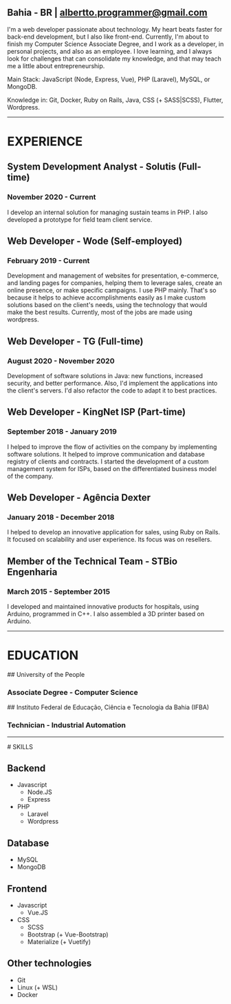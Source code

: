 <full-page-center>

<typing-name />

## Bahia - BR | [albertto.programmer@gmail.com](mailto:albertto.programmer@gmail.com)

I'm a web developer passionate about technology. My heart beats faster for back-end development, but I also like front-end. Currently, I'm about to finish my Computer Science Associate Degree, and I work as a developer, in personal projects, and also as an employee. I love learning, and I always look for challenges that can consolidate my knowledge, and that may teach me a little about entrepreneurship.

Main Stack: JavaScript (Node, Express, Vue), PHP (Laravel), MySQL, or MongoDB.

Knowledge in: Git, Docker, Ruby on Rails, Java, CSS (+ SASS|SCSS), Flutter, Wordpress.

</full-page-center>

---

<full-page-center>

# EXPERIENCE

<work-experience>

## System Development Analyst - Solutis (Full-time)

### November 2020 - Current

I develop an internal solution for managing sustain teams in PHP. I also developed a prototype for field team client service.

</work-experience>

<work-experience>

## Web Developer - Wode (Self-employed)

### February 2019 - Current

Development and management of websites for presentation, e-commerce, and landing pages for companies, helping them to leverage sales, create an online presence, or make specific campaigns. I use PHP mainly. That's so because it helps to achieve accomplishments easily as I make custom solutions based on the client's needs, using the technology that would make the best results. Currently, most of the jobs are made using wordpress.

</work-experience>

<work-experience>

## Web Developer - TG (Full-time)

### August 2020 - November 2020

Development of software solutions in Java: new functions, increased security, and better performance. Also, I'd implement the applications into the client's servers. I'd also refactor the code to adapt it to best practices.

</work-experience>

<work-experience>

## Web Developer - KingNet ISP (Part-time)

### September 2018 - January 2019

I helped to improve the flow of activities on the company by implementing software solutions. It helped to improve communication and database registry of clients and contracts.
I started the development of a custom management system for ISPs, based on the differentiated business model of the company.

</work-experience>

<work-experience>

## Web Developer - Agência Dexter

### January 2018 - December 2018

I helped to develop an innovative application for sales, using Ruby on Rails. It focused on scalability and user experience. Its focus was on resellers.

</work-experience>

<work-experience>

## Member of the Technical Team - STBio Engenharia

### March 2015 - September 2015

I developed and maintained innovative products for hospitals, using Arduino, programmed in C++. I also assembled a 3D printer based on Arduino.

</work-experience>

</full-page-center>

---

<full-page-center>

# EDUCATION

<education-entry>
## University of the People

### Associate Degree - Computer Science

</education-entry>

<education-entry>
## Instituto Federal de Educação, Ciência e Tecnologia da Bahia (IFBA)

### Technician - Industrial Automation

</education-entry>

</full-page-center>

---

<full-page-center>
# SKILLS

## Backend

<skills>

- Javascript
  - Node.JS
  - Express
- PHP
  - Laravel
  - Wordpress

</skills>

## Database

<skills>

- MySQL
- MongoDB

</skills>

## Frontend

<skills>

- Javascript
  - Vue.JS
- CSS
  - SCSS
  - Bootstrap (+ Vue-Bootstrap)
  - Materialize (+ Vuetify)

</skills>

## Other technologies

<skills>

- Git
- Linux (+ WSL)
- Docker

</skills>

</full-page-center>


